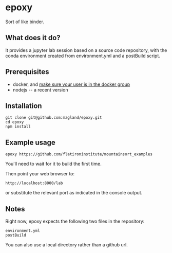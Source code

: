 # epoxy

Sort of like binder.

## What does it do?

It provides a jupyter lab session based on a source code repository, with the conda environment created from environment.yml and a postBuild script.

## Prerequisites

* docker, and [make sure your user is in the docker group](https://docs.docker.com/install/linux/linux-postinstall/)
* nodejs -- a recent version

## Installation
```
git clone git@github.com:magland/epoxy.git
cd epoxy
npm install
```

## Example usage

```
epoxy https://github.com/flatironinstitute/mountainsort_examples
```

You'll need to wait for it to build the first time.

Then point your web browser to:

```
http://localhost:8000/lab
```

or substitute the relevant port as indicated in the console output.

## Notes

Right now, epoxy expects the following two files in the repository:

```
environment.yml
postBuild
```

You can also use a local directory rather than a github url.
